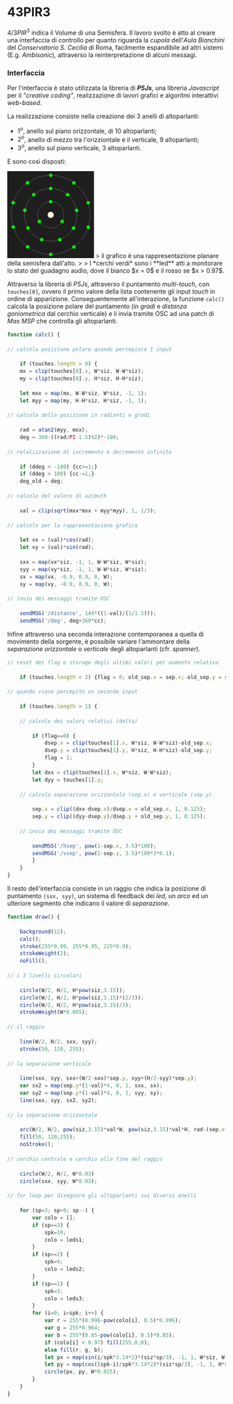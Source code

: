 # 43PIR3
$4/3 PI R^3$ indica il Volume di una Semisfera. Il lavoro svolto è atto al creare una interfaccia di controllo per quanto riguarda la *cupola* dell'*Aula Bianchini* del *Conservatorio S. Cecilia* di Roma, facilmente espandibile ad altri sistemi (E.g. *Ambisonic*), attraverso la reinterpretazione di alcuni messagi.

### Interfaccia
Per l'interfaccia è stato utilizzata la libreria di **_P5Js_**, una libreria *Javascript* per il *"creative coding"*,  realizzazione di lavori grafici e algoritmi interattivi *web-based*.

La realizzazione consiste nella creazione dei 3 anelli di altoparlanti:

- $1^o$, anello sul piano orizzontale, di 10 altoparlanti;
- $2^o$, anello di mezzo tra l'orizziontale e il verticale, 9 altoparlanti;
- $3^o$, anello sul piano verticale, 3 altoparlanti.

E sono così disposti:

<img src="Resources/Schermata%202022-07-05%20alle%2011.35.18.png" width="200">
> il grafico è una rappresentazione planare della semisfera dall'alto.
> 
> I *cerchi verdi* sono i **led** atti a monitorare lo stato del guadagno audio, dove il bianco $x = 0$ e il rosso se $x > 0.97$.


Attraverso la libreria di *P5Js*, attraverso il puntamento *multi-touch*, con `touches[0]`, ovvero il primo valore della lista contenente gli input *touch* in ordine di apparizione. Conseguentemente all'interazione, la funzione  `calc()` calcola la posizione polare del puntamento (in *gradi* e *distanza goniometrica* dal cerchio verticale) e li invia tramite OSC ad una patch di *Max MSP* che controlla gli altoparlanti.

```js
function calc() {

// calcola posizione polare quando percepisce 1 input

	if (touches.length > 0) {
	mx = clip(touches[0].x, W*siz, W-W*siz);
	my = clip(touches[0].y, H*siz, H-H*siz);

	let mxx = map(mx, W-W*siz, W*siz, -1, 1);
	let myy = map(my, H-H*siz, H*siz, -1, 1);

// calcolo della posizione in radianti e gradi

	rad = atan2(myy, mxx);
	deg = 360-((rad/PI-1.5)%2)*-180;

// relalizzazione di incremento e decremento infinito

	if (ddeg < -180) {cc+=1;}
	if (ddeg > 180) {cc-=1;}
	deg_old = deg;

// calcolo del valore di azimuth

	val = clip(sqrt(mxx*mxx + myy*myy), 1, 1/3);

// calcolo per la rappresentazione grafica

	let vx = (val)*cos(rad);
	let vy = (val)*sin(rad);
  
	sxx = map(vx*siz, -1, 1, W-W*siz, W*siz);
	syy = map(vy*siz, -1, 1, W-W*siz, W*siz);
	sx = map(vx, -0.9, 0.9, 0, W);
	sy = map(vy, -0.9, 0.9, 0, W);

// invio dei messaggi tramite OSC

	sendMSG('/distance', 144*((1-val)/(1/1.5)));
	sendMSG('/deg', deg+360*cc);
```

Infine attraverso una seconda interazione contemporanea a quella di movimento della sorgente, è possibile variare l'ammontare della *separazione orizzontale* o *verticale* degli altoparlanti (cfr. *spanner*).

```js
// reset dei flag e storage degli ultimi valori per aumento relativo

	if (touches.length < 2) {flag = 0; old_sep.x = sep.x; old_sep.y = sep.y;}

// quando viene percepito un secondo input

	if (touches.length > 1) {

	// calcolo dei valori relativi (delta)

		if (flag==0) {
			dsep.x = clip(touches[1].x, W*siz, W-W*siz)-old_sep.x;
			dsep.y = clip(touches[1].y, H*siz, H-H*siz)-old_sep.y;
			flag = 1;
		}
		let dxx = clip(touches[1].x, W*siz, W-W*siz);
		let dyy = touches[1].y;

	// calcolo separazione orizzontale (sep.x) e verticale (sep.y)

		sep.x = clip((dxx-dsep.x)/dsep.x + old_sep.x, 1, 0.125);
		sep.y = clip((dyy-dsep.y)/dsep.y + old_sep.y, 1, 0.125);

	// invio dei messaggi tramite OSC

		sendMSG('/hsep', pow(1-sep.x, 3.5)*100);
		sendMSG('/vsep', pow(1-sep.y, 3.5)*100*3*0.1);
		}
	}
}
```

Il resto dell'interfaccia consiste in un raggio che indica la posizione di puntamento `(sxx, syy)`, un sistema di feedback dei *led*, un *arco* ed un ulteriore segmento che indicano il valore di *separazione*.

```js
function draw() {

	background(12);
	calc();
	stroke(255*0.99, 255*0.95, 225*0.9);
	strokeWeight(2);
	noFill();

// i 3 livelli circolari

	circle(W/2, H/2, H*pow(siz,3.15));
	circle(W/2, H/2, H*pow(siz,3.15)*(2/3));
	circle(W/2, H/2, H*pow(siz,3.15)/3);
	strokeWeight(W*0.005);

// il raggio

	line(W/2, H/2, sxx, syy);
	stroke(50, 120, 255);

// la separazione verticale

	line(sxx, syy, sxx+(W/2-sxx)*sep.y, syy+(H/2-syy)*sep.y);
	var sx2 = map(sep.y*(1-val)*4, 0, 1, sxx, sx);
	var sy2 = map(sep.y*(1-val)*4, 0, 1, syy, sy);
	line(sxx, syy, sx2, sy2);

// la separazione orizzontale

	arc(W/2, H/2, pow(siz,3.15)*val*W, pow(siz,3.15)*val*H, rad-(sep.x*PI), rad+(sep.x*PI))
	fill(50, 120,255);
	noStroke();

// cerchio centrale e cerchio alla fine del raggio

	circle(W/2, H/2, W*0.03)
	circle(sxx, syy, W*0.03);

// for loop per disegnare gli altoparlanti sui diversi anelli

	for (sp=3; sp>0; sp--) {
		var colo = [];
		if (sp==3) {
			spk=10;
			colo = leds1;
		}
		if (sp==2) {
			spk=9;
			colo = leds2;
		}
		if (sp==1) {
			spk=3;
			colo = leds3;
		}
		for (i=0; i<spk; i++) {
			var r = 255*(0.996-pow(colo[i], 0.5)*0.996);
			var g = 255*0.964;
			var b = 255*(0.85-pow(colo[i], 0.5)*0.85);
			if (colo[i] > 0.97) fill(255,0,0);
			else fill(r, g, b);
			let px = map(sin(i/spk*3.14*2)*(siz*sp/3), -1, 1, W*siz, W-W*siz,);
			let py = map(cos((spk-i)/spk*3.14*2)*(siz*sp/3), -1, 1, H*siz, H-H*siz);
			circle(px, py, W*0.025);
		}
	}
}
```